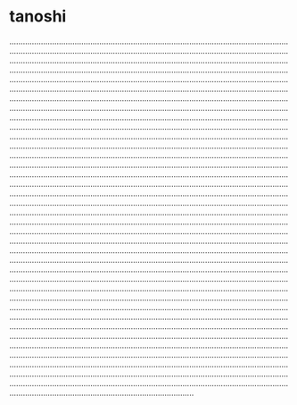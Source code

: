 # tanoshi

..............................................................................................................................................................................................................................................................................................................................................................................................................................................................................................................................................................................................................................................................................................................................................................................................................................................................................................................................................................................................................................................................................................................................................................................................................................................................................................................................................................................................................................................................................................................................................................................................................................................................................................................................................................................................................................................................................................................................................................................................................................................................................................................................................................................................................................................................................................................................................................................................................................................................................................................................................................................................................................................................................................................................................................................................................................................................................................................................................................................................................................................................................................................................................................................................................................................................................................................................................................................................................................................................................................................................................................................................................................................................................................................................................................................................................................................................................................................................................................................................................................................................................................................................................................................................................................................................................................................................................................................................................................................................................................................................................................................................................................................................................................................................................................................................................................................................